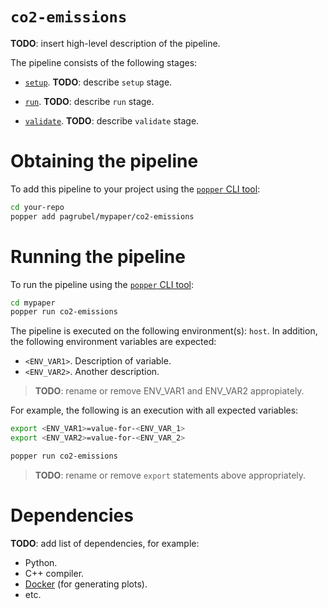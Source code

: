 # `co2-emissions`

<!--
NOTE TO AUTHORS: replace all the **TODO** marks with your own content.
-->

**TODO**: insert high-level description of the pipeline.

The pipeline consists of the following stages:

  * [`setup`](./setup.sh). **TODO**: describe `setup` stage.

  * [`run`](./run.sh). **TODO**: describe `run` stage.

  * [`validate`](./validate.sh). **TODO**: describe `validate` stage.

# Obtaining the pipeline

To add this pipeline to your project using the
[`popper` CLI tool](https://github.com/systemslab/popper):

```bash
cd your-repo
popper add pagrubel/mypaper/co2-emissions
```

# Running the pipeline

To run the pipeline using the
[`popper` CLI tool](https://github.com/systemslab/popper):

```bash
cd mypaper
popper run co2-emissions
```

The pipeline is executed on the following environment(s): `host`. In addition,
the following environment variables are expected:

  * `<ENV_VAR1>`. Description of variable.
  * `<ENV_VAR2>`. Another description.

> **TODO**: rename or remove ENV_VAR1 and ENV_VAR2 appropiately.

For example, the following is an execution with all expected
variables:

```bash
export <ENV_VAR1>=value-for-<ENV_VAR_1>
export <ENV_VAR2>=value-for-<ENV_VAR_2>

popper run co2-emissions
```

> **TODO**: rename or remove `export` statements above appropriately.

# Dependencies

**TODO**: add list of dependencies, for example:

  * Python.
  * C++ compiler.
  * [Docker](https://docker.com) (for generating plots).
  * etc.
